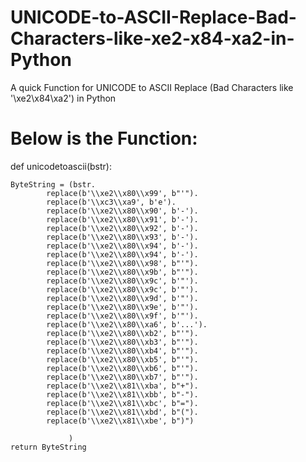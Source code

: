 # UNICODE-to-ASCII-Replace-Bad-Characters-like-xe2-x84-xa2-in-Python
A quick Function for UNICODE to ASCII Replace (Bad Characters like '\xe2\x84\xa2') in Python
# Below is the Function: 

def unicodetoascii(bstr):

    ByteString = (bstr.
    		replace(b'\\xe2\\x80\\x99', b"'").
            replace(b'\\xc3\\xa9', b'e').
            replace(b'\\xe2\\x80\\x90', b'-').
            replace(b'\\xe2\\x80\\x91', b'-').
            replace(b'\\xe2\\x80\\x92', b'-').
            replace(b'\\xe2\\x80\\x93', b'-').
            replace(b'\\xe2\\x80\\x94', b'-').
            replace(b'\\xe2\\x80\\x94', b'-').
            replace(b'\\xe2\\x80\\x98', b"'").
            replace(b'\\xe2\\x80\\x9b', b"'").
            replace(b'\\xe2\\x80\\x9c', b'"').
            replace(b'\\xe2\\x80\\x9c', b'"').
            replace(b'\\xe2\\x80\\x9d', b'"').
            replace(b'\\xe2\\x80\\x9e', b'"').
            replace(b'\\xe2\\x80\\x9f', b'"').
            replace(b'\\xe2\\x80\\xa6', b'...').
            replace(b'\\xe2\\x80\\xb2', b"'").
            replace(b'\\xe2\\x80\\xb3', b"'").
            replace(b'\\xe2\\x80\\xb4', b"'").
            replace(b'\\xe2\\x80\\xb5', b"'").
            replace(b'\\xe2\\x80\\xb6', b"'").
            replace(b'\\xe2\\x80\\xb7', b"'").
            replace(b'\\xe2\\x81\\xba', b"+").
            replace(b'\\xe2\\x81\\xbb', b"-").
            replace(b'\\xe2\\x81\\xbc', b"=").
            replace(b'\\xe2\\x81\\xbd', b"(").
            replace(b'\\xe2\\x81\\xbe', b")")

                 )
    return ByteString
